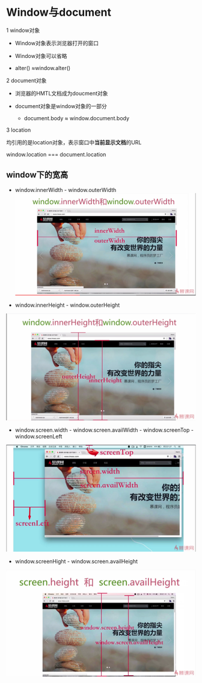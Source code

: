 # Window与document

1 window对象

* Window对象表示浏览器打开的窗口

* Window对象可以省略

 * alter() ≈window.alter()
 
2 document对象

 * 浏览器的HMTL文档成为doucment对象
 
 * document对象是window对象的一部分
 
   * document.body ≈ window.document.body
   
3 location

均引用的是location对象，表示窗口中**当前显示文档**的URL
 
 window.location === document.location

## window下的宽高

* window.innerWidth   - window.outerWidth 
![innerwidth](../assets/JS/高宽/innerwidth.png)

* window.innerHeight  - window.outerHeight

![inerHieght](../assets/JS/高宽/inerHieght.png)

* window.screen.width - window.screen.availWidth - window.screenTop - window.screenLeft

![innerwidth](../assets/JS/高宽/screenTop.png)

* window.screenHight   - window.screen.availHeight

![innerwidth](../assets/JS/高宽/sceen.png)

